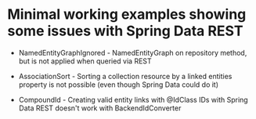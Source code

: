 # Minimal working examples showing some issues with Spring Data REST

* NamedEntityGraphIgnored - NamedEntityGraph on repository method, but is not applied when queried via REST

* AssociationSort - Sorting a collection resource by a linked entities property is not possible (even though Spring Data could do it) 

* CompoundId - Creating valid entity links with @IdClass IDs with Spring Data REST doesn't work with BackendIdConverter
